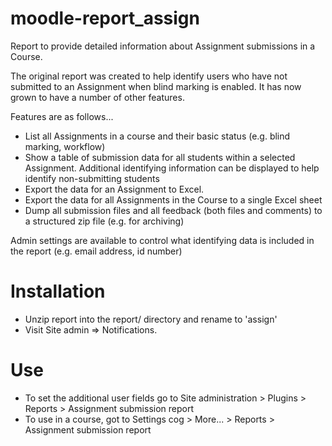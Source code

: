 moodle-report_assign
====================

Report to provide detailed information about Assignment submissions in a Course.

The original report was created to help identify users who have not submitted to an Assignment
when blind marking is enabled. It has now grown to have a number of other features.

Features are as follows...

* List all Assignments in a course and their basic status (e.g. blind marking, workflow)
* Show a table of submission data for all students within a selected Assignment. Additional identifying information can
be displayed to help identify non-submitting students
* Export the data for an Assignment to Excel.
* Export the data for all Assignments in the Course to a single Excel sheet
* Dump all submission files and all feedback (both files and comments) to a structured zip file (e.g. for archiving)

Admin settings are available to control what identifying data is included in the report (e.g. email address, id number)

Installation
============

* Unzip report into the report/ directory and rename to 'assign'
* Visit Site admin => Notifications.

Use
===

* To set the additional user fields go to Site administration > Plugins > Reports > Assignment submission report
* To use in a course, got to Settings cog > More... > Reports > Assignment submission report